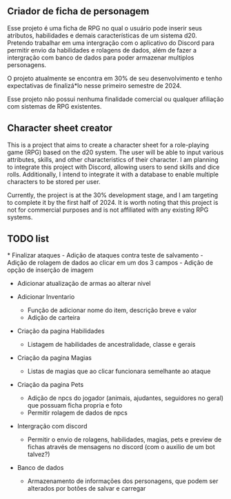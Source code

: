 <h2>Criador de ficha de personagem</h2>

Esse projeto é uma ficha de RPG no qual o usuário pode inserir seus atributos, habilidades e demais características de um sistema d20. Pretendo trabalhar em uma intergração com o aplicativo do Discord para permitir envio da habilidades e rolagens de dados, além de fazer a intergração com banco de dados para poder armazenar multiplos personagens.

O projeto atualmente se encontra em 30% de seu desenvolvimento e tenho expectativas de finalizá*lo nesse primeiro semestre de 2024.

Esse projeto não possui nenhuma finalidade comercial ou qualquer afiliação com sistemas de RPG existentes.

<h2>Character sheet creator</h2>

This is a project that aims to create a character sheet for a role-playing game (RPG) based on the d20 system. The user will be able to input various attributes, skills, and other characteristics of their character. I am planning to integrate this project with Discord, allowing users to send skills and dice rolls. Additionally, I intend to integrate it with a database to enable multiple characters to be stored per user. 

Currently, the project is at the 30% development stage, and I am targeting to complete it by the first half of 2024. It is worth noting that this project is not for commercial purposes and is not affiliated with any existing RPG systems.


<h2>TODO list</h2>
* Finalizar ataques
  - Adição de ataques contra teste de salvamento
  - Adição de rolagem de dados ao clicar em um dos 3 campos
  - Adição de opção de inserção de imagem

* Adicionar atualização de armas ao alterar nivel

* Adicionar Inventario
  - Função de adicionar nome do item, descrição breve e valor
  - Adição de carteira
    
* Criação da pagina Habilidades
  - Listagem de habilidades de ancestralidade, classe e gerais
  
* Criação da pagina Magias
  - Listas de magias que ao clicar funcionara semelhante ao ataque
  
* Criação da pagina Pets
  - Adição de npcs do jogador (animais, ajudantes, seguidores no geral) que possuam ficha propria e foto
  - Permitir rolagem de dados de npcs

* Intergração com discord
  - Permitir o envio de rolagens, habilidades, magias, pets e preview de fichas através de mensagens no discord (com o auxilio de um bot talvez?)

* Banco de dados
  - Armazenamento de informações dos personagens, que podem ser alterados por botões de salvar e carregar
